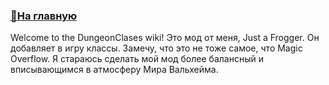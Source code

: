 ###  [📰На главную](https://github.com/FroggerHH/Frogger-Tribe-Classes-WIKI)

Welcome to the DungeonClases wiki!
 Это мод от меня, Just a Frogger.
 Он добавляет в игру классы. Замечу, что это не тоже самое, что Magic Overflow.
Я стараюсь сделать мой мод более балансный и вписывающимся в атмосферу Мира Вальхейма.
